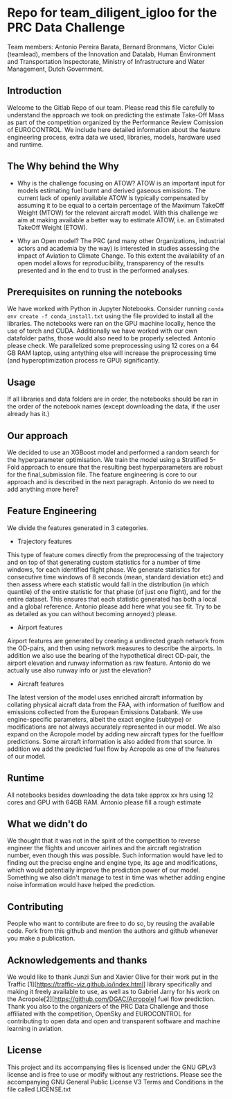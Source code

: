 # Repo for team_diligent_igloo for the PRC Data Challenge

Team members: Antonio Pereira Barata, Bernard Bronmans, Victor Ciulei (teamlead), members of the Innovation and Datalab, Human Environment and Transportation Inspectorate, Ministry of Infrastructure and Water Management, Dutch Government.  

## Introduction
Welcome to the Gitlab Repo of our team. Please read this file carefully to understand the approach we took on predicting the estimate Take-Off Mass as part of the competition organized by the Performance Review Comission of EUROCONTROL. We include here detailed information about the feature engineering process, extra data we used, libraries, models, hardware used and runtime.

## The Why behind the Why

- Why is the challenge focusing on ATOW?
ATOW is an important input for models estimating fuel burnt and derived gaseous emissions.
The current lack of openly available ATOW is typically compensated by assuming it to be equal to a certain percentage of the Maximum TakeOff Weight (MTOW) for the relevant aircraft model.
With this challenge we aim at making available a better way to estimate ATOW, i.e. an Estimated TakeOff Weight (ETOW).

- Why an Open model?
The PRC (and many other Organizations, industrial actors and academia by the way) is interested in studies assessing the impact of Aviation to Climate Change. To this extent the availability of an open model allows for reproducibility, transparency of the results presented and in the end to trust in the performed analyses.

## Prerequisites on running the notebooks

We have worked with Python in Jupyter Notebooks. Consider running `conda env create -f conda_install.txt` using the file provided to install all the libraries. The notebooks were ran on the GPU machine locally, hence the use of torch and CUDA. Additionally we have worked with our own datafolder paths, those would also need to be properly selected. Antonio please check. We parallelized some preprocessing using 12 cores on a 64 GB RAM laptop, using antything else will increase the preprocessing time (and hyperoptimization process re GPU) significantly.

## Usage

If all libraries and data folders are in order, the notebooks should be ran in the order of the notebook names (except downloading the data, if the user already has it.)

## Our approach

We decided to use an XGBoost model and performed a random search for the hyperparameter optimisation. We train the model  using a Stratified 5-Fold approach to ensure that the resulting best hyperparameters are robust for the final_submission file. The feature engineering is core to our approach and is described in the next paragraph. Antonio do we need to add anything more here?

## Feature Engineering
We divide the features generated in 3 categories.

- Trajectory features

This type of feature comes directly from the preprocessing of the trajectory and on top of that generating custom statistics for a number of time windows, for each identified flight phase. We generate statistics for consecutive time windows of 8 seconds (mean, standard deviation etc) and then assess where each statistic would fall in the distribution (in which quantile) of the entire statistic for that phase (of just one flight), and for the entire dataset. This ensures that each statistic generated has both a local and a global reference. Antonio please add here what you see fit. Try to be as detailed as you can without becoming annoyed:) please.

- Airport features

Airport features are generated by creating a undirected graph network from the OD-pairs, and then using network measures to describe the airports. In addition we also use the bearing of the hypothetical direct OD-pair, the airport elevation and runway information as raw feature. Antonio do we actually use also runway info or just the elevation?

- Aircraft features

The latest version of the model uses enriched aircraft information by collating physical aicraft data from the FAA, with information of fuelflow and emissions collected from the European Emissions Databank. We use engine-specific parameters, albeit the exact engine (subtype) or modifications are not always accurately represented in our model. We also expand on the Acropole model by adding new aircraft types for the fuelflow predictions. Some aircraft information is also added from that source. In addition we add the predicted fuel flow by Acropole as one of the features of our model.

## Runtime

All notebooks besides downloading the data take approx xx hrs using 12 cores and GPU with 64GB RAM. Antonio please fill a rough estimate
## What we didn't do

We thought that it was not in the spirit of the competition to reverse engineer the flights and uncover airlines and the aircraft registration number, even though this was possible. Such information would have led to finding out the precise engine and engine type, its age and modifications, which would potentially improve the prediction power of our model. Something we also didn't manage to test in time was whether adding engine noise information would have helped the prediction.

## Contributing

People who want to contribute are free to do so, by reusing the available code. Fork from this github and mention the authors and github whenever you make a publication. 

## Acknowledgements and thanks

We would like to thank Junzi Sun and Xavier Olive for their work put in the Traffic [1][https://traffic-viz.github.io/index.html] library specifically and making it freely available to use, as well as to Gabriel Jarry for his work on the Acropole[2][https://github.com/DGAC/Acropole] fuel flow prediction. Thank you also to the organizers of the PRC Data Challenge and those affiliated with the competition, OpenSky and EUROCONTROL for contributing to open data and open and transparent software and machine learning in aviation.

## License
This project and its accompanying files is licensed under the GNU GPLv3 license and is free to use or modify without any restrictions. Please see the accompanying GNU General Public License V3 Terms and Conditions in the file called LICENSE.txt



